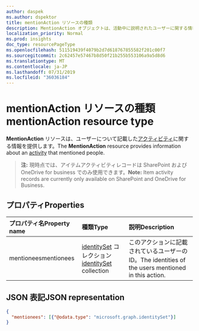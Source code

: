 ```yaml
---
author: daspek
ms.author: dspektor
title: mentionAction リソースの種類
description: MentionAction オブジェクトは、活動中に説明されたユーザーに関する情報を提供します。
localization_priority: Normal
ms.prod: insights
doc_type: resourcePageType
ms.openlocfilehash: 511519439f4079b2d7d618767855582f201c00f7
ms.sourcegitcommit: 2c62457e57467b8d50f21b255b553106a9a5d8d6
ms.translationtype: MT
ms.contentlocale: ja-JP
ms.lasthandoff: 07/31/2019
ms.locfileid: "36036184"
---
```

# <a name="mentionaction-resource-type"></a><span data-ttu-id="9dc38-103">mentionAction リソースの種類</span><span class="sxs-lookup"><span data-stu-id="9dc38-103">mentionAction resource type</span></span>

<span data-ttu-id="9dc38-104">**MentionAction** リソースは、ユーザーについて記載した[アクティビティ][]に関する情報を提供します。</span><span class="sxs-lookup"><span data-stu-id="9dc38-104">The **MentionAction** resource provides information about an [activity][] that mentioned people.</span></span>

><span data-ttu-id="9dc38-105">**注:** 現時点では、アイテムアクティビティレコードは SharePoint および OneDrive for business でのみ使用できます。</span><span class="sxs-lookup"><span data-stu-id="9dc38-105">**Note:** Item activity records are currently only available on SharePoint and OneDrive for Business.</span></span>

[アクティビティ]: itemactivity.md
[activity]: itemactivity.md

## <a name="properties"></a><span data-ttu-id="9dc38-107">プロパティ</span><span class="sxs-lookup"><span data-stu-id="9dc38-107">Properties</span></span>

| <span data-ttu-id="9dc38-108">プロパティ名</span><span class="sxs-lookup"><span data-stu-id="9dc38-108">Property name</span></span> | <span data-ttu-id="9dc38-109">種類</span><span class="sxs-lookup"><span data-stu-id="9dc38-109">Type</span></span>                       | <span data-ttu-id="9dc38-110">説明</span><span class="sxs-lookup"><span data-stu-id="9dc38-110">Description</span></span>
|:--------------|:---------------------------|:-----------------------------
| <span data-ttu-id="9dc38-111">mentionees</span><span class="sxs-lookup"><span data-stu-id="9dc38-111">mentionees</span></span>    | <span data-ttu-id="9dc38-112">[identitySet][] コレクション</span><span class="sxs-lookup"><span data-stu-id="9dc38-112">[identitySet][] collection</span></span> | <span data-ttu-id="9dc38-113">このアクションに記載されているユーザーの ID。</span><span class="sxs-lookup"><span data-stu-id="9dc38-113">The identities of the users mentioned in this action.</span></span>

[identitySet]: identityset.md

## <a name="json-representation"></a><span data-ttu-id="9dc38-115">JSON 表記</span><span class="sxs-lookup"><span data-stu-id="9dc38-115">JSON representation</span></span>

<!-- {
  "blockType": "resource",
  "optionalProperties": [ ],
  "@type": "microsoft.graph.mentionAction"
}-->

```json
{
  "mentionees": [{"@odata.type": "microsoft.graph.identitySet"}]
}
```

<!--
{
  "type": "#page.annotation",
  "description": "The MentionAction object provides information about who was mentioned during an activity.",
  "keywords": "activities,activity,action,mention",
  "section": "documentation",
  "tocPath": "Resources/MentionAction",
  "suppressions": []
}
-->
